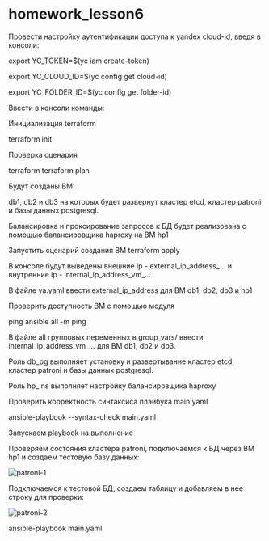 # homework_lesson6

Провести настройку аутентификации доступа к yandex cloud-id, введя в консоли:

export YC_TOKEN=$(yc iam create-token)

export YC_CLOUD_ID=$(yc config get cloud-id)

export YC_FOLDER_ID=$(yc config get folder-id)

Ввести в консоли команды:

Инициализация terraform

terraform init

Проверка сценария

terraform terraform plan

Будут созданы ВМ:

db1, db2 и db3 на которых будет развернут кластер etcd, кластер patroni и базы данных postgresql.

Балансировка и проксирование запросов к БД будет реализована с помощью балансировщика haproxy на ВМ hp1

Запустить сценарий создания ВМ terraform apply

В консоле будут выведены внешние ip - external_ip_address_... и внутренние ip - internal_ip_address_vm_...

В файле ya.yaml ввести external_ip_address для ВМ db1, db2, db3 и hp1

Проверить доступность ВМ с помощью модуля

ping ansible all -m ping

В файле all групповых переменных в group_vars/ ввести internal_ip_address_vm_... для ВМ db1, db2 и db3.

Роль db_pg выполняет установку и развертывание кластер etcd, кластер patroni и базы данных postgresql.

Роль hp_ins выполняет настройку балансировщика haproxy

Проверить корректность синтаксиса плэйбука main.yaml

ansible-playbook --syntax-check main.yaml

Запускаем playbook на выполнение

Проверяем состояния кластера patroni, подключаемся к БД через ВМ hp1 и создаем тестовую базу данных:

![patroni-1](https://github.com/gi949/homework_lesson6/assets/94520051/939f5223-550b-4ad5-b1df-07ea43cfbb76)

Подключаемся к тестовой БД, создаем таблицу и добавляем в нее строку для проверки:

![patroni-2](https://github.com/gi949/homework_lesson6/assets/94520051/5ba90781-89c9-43f3-85e7-75cb6e1f4f15)







ansible-playbook main.yaml

